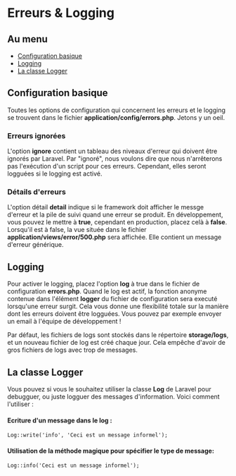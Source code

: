 # Erreurs & Logging

## Au menu

- [Configuration basique](#basic-configuration)
- [Logging](#logging)
- [La classe Logger](#the-logger-class)

<a name="basic-configuration"></a>
## Configuration basique

Toutes les options de configuration qui concernent les erreurs et le logging se trouvent dans le fichier **application/config/errors.php**. Jetons y un oeil.

### Erreurs ignorées

L'option **ignore** contient un tableau des niveaux d'erreur qui doivent être ignorés par Laravel. Par "ignoré", nous voulons dire que nous n'arrêterons pas l'exécution d'un script pour ces erreurs. Cependant, elles seront logguées si le logging est activé.

### Détails d'erreurs

L'option détail **detail** indique si le framework doit afficher le messge d'erreur et la pile de suivi quand une erreur se produit. En développement, vous pouvez le mettre à **true**, cependant en production, placez celà à **false**. Lorsqu'il est à false, la vue située dans le fichier **application/views/error/500.php** sera affichée. Elle contient un message d'erreur générique.

<a name="logging"></a>
## Logging

Pour activer le logging, placez l'option **log** à true dans le fichier de configuration **errors.php**. Quand le log est actif, la fonction anonyme contenue dans l'élément **logger** du fichier de configuration sera executé lorsqu'une erreur surgit. Cela vous donne une flexibilité totale sur la manière dont les erreurs doivent être logguées. Vous pouvez par exemple envoyer un email à l'équipe de développement !

Par défaut, les fichiers de logs sont stockés dans le répertoire **storage/logs**, et un nouveau fichier de log est créé chaque jour. Cela empêche d'avoir de gros fichiers de logs avec trop de messages.

<a name="the-logger-class"></a>
## La classe Logger

Vous pouvez si vous le souhaitez utiliser la classe **Log** de Laravel pour debugguer, ou juste logguer des messages d'information. Voici comment l'utiliser :

#### Ecriture d'un message dans le log :

	Log::write('info', 'Ceci est un message informel');

#### Utilisation de la méthode magique pour spécifier le type de message:

	Log::info('Ceci est un message informel');

